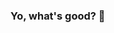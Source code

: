 ### Yo, what's good? 👋

<!--
**sawaynm/sawaynm** is a ✨ _special_ ✨ spot 'cause this `README.md` (right here) shows up on your screen like a stage on my GitHub profile.

Peep into my universe, all wired up and lit:

- 🔭 I’m on this grind, crafting beats in the lab, where my code and rhymes collide, trying to turn the digital mundane into gold.
- 🌱 Sprouting knowledge in this concrete jungle, I’m vibing with the new age scrolls, learning to script the future, verse by verse.
- 👯 Looking to jam with minds that spark, 
- 🤔 Seeking wizards in this game of codes, 
- 💬 Hit me up about flipping bits into beats, 
100, respecting every soul
- ⚡ Fun fact: Ever hear about that time I coded non-stop, a marathon not for the weak, fueled by nothing but beats and that relentless drive? Came out with more than just code; found a whole new rhythm to li
fe.<!--

-->
